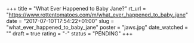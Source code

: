 +++
title = "What Ever Happened to Baby Jane?"
rt_url = "https://www.rottentomatoes.com/m/what_ever_happened_to_baby_jane"
date = "2017-07-10T17:54:22+01:00"
slug = "what_ever_happened_to_baby_jane"
poster = "jaws.jpg"
date_watched = ""
draft = true
rating = "-"
status = "PENDING"
+++
